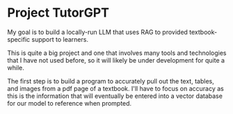 # Project TutorGPT
My goal is to build a locally-run LLM that uses RAG to provided textbook-specific support to learners.

This is quite a big project and one that involves many tools and technologies that I have not used before, so it will likely be under development for quite a while.

The first step is to build a program to accurately pull out the text, tables, and images from a pdf page of a textbook. I'll have to focus on accuracy as this is the information that will eventually be entered into a vector database for our model to reference when prompted.
